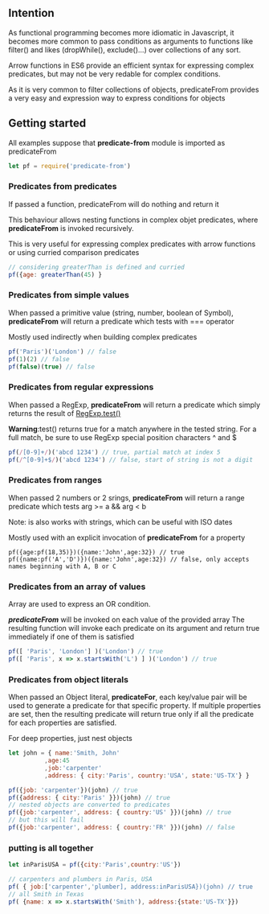 
## Intention

As functional programming becomes more idiomatic in Javascript, it becomes
more common to pass conditions as arguments to functions like filter() and likes (dropWhile(), exclude()...)
over collections of any sort.

Arrow functions in ES6 provide an efficient syntax for expressing complex predicates,
but may not be very redable for complex conditions.

As it is very common to filter collections of objects, predicateFrom provides a very
easy and expression way to express conditions for objects

## Getting started

All examples suppose that **predicate-from** module is imported as predicateFrom
``` Javascript
let pf = require('predicate-from')
```

### Predicates from predicates
If passed a function, predicateFrom will do nothing and return it 

This behaviour allows nesting functions in complex objet predicates, where
**predicateFrom** is invoked recursively.

This is very useful for expressing complex predicates with arrow functions
or using curried comparison predicates

``` Javascript
// considering greaterThan is defined and curried
pf({age: greaterThan(45) }
```

### Predicates from simple values
When passed a primitive value (string, number, boolean of Symbol), **predicateFrom**
will return a predicate which tests with === operator

Mostly used indirectly when building complex predicates
``` Javascript
pf('Paris')('London') // false
pf(1)(2) // false
pf(false)(true) // false
```

### Predicates from regular expressions
When passed a RegExp, **predicateFrom**
will return a predicate which simply returns the result of [RegExp.test()](https://developer.mozilla.org/en-US/docs/Web/JavaScript/Reference/Global_Objects/RegExp/test)

**Warning**:test() returns true for a match anywhere in the tested string. For a full match, be sure
to use RegExp special position characters ^ and $

``` Javascript
pf(/[0-9]+/)('abcd 1234') // true, partial match at index 5
pf(/^[0-9]+$/)('abcd 1234') // false, start of string is not a digit
```

### Predicates from ranges
When passed 2 numbers or 2 srings, **predicateFrom**
will return a range predicate which tests arg >= a && arg < b

Note: is also works with strings, which can be useful with ISO dates

Mostly used with an explicit invocation of **predicateFrom** for a property
```
pf({age:pf(18,35)})({name:'John',age:32}) // true
pf({name:pf('A','D')})({name:'John',age:32}) // false, only accepts names beginning with A, B or C
```

### Predicates from an array of values
Array are used to express an OR condition. 

***predicateFrom*** will be invoked on each value of the provided array
The resulting function will invoke each predicate on its argument and return
true immediately if one of them is satisfied
``` Javascript
pf([ 'Paris', 'London'] )('London') // true
pf([ 'Paris', x => x.startsWith('L') ] )('London') // true
```

### Predicates from object literals
When passed an Object literal, **predicateFor**, each key/value pair
will be used to generate a predicate for that specific property.
If multiple properties are set, then the resulting predicate will return true only
if all the predicate for each properties are satisfied.

For deep properties, just nest objects 

``` Javascript
let john = { name:'Smith, John'
          ,age:45
          ,job:'carpenter'
          ,address: { city:'Paris', country:'USA', state:'US-TX'} }

pf({job: 'carpenter'})(john) // true
pf({address: { city:'Paris' }})(john) // true
// nested objects are converted to predicates 
pf({job:'carpenter', address: { country:'US' }})(john) // true
// but this will fail
pf({job:'carpenter', address: { country:'FR' }})(john) // false
```




### putting is all together
``` Javascript
let inParisUSA = pf({city:'Paris',country:'US'})

// carpenters and plumbers in Paris, USA
pf( { job:['carpenter','plumber], address:inParisUSA})(john) // true
// all Smith in Texas
pf( {name: x => x.startsWith('Smith'), address:{state:'US-TX'}})
``` 
